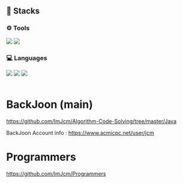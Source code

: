<h2> 📘 Stacks </h2>
<div align="left">
<h3> ⚙ Tools </h3>
<img src="https://img.shields.io/badge/intelliJ-071D49?style=flat&logo=IntelliJ IDEA&logoColor=black">
<img src="https://img.shields.io/badge/github-000000?style=flat&logo=github&logoColor=#181717">

<h3> 💻 Languages </h3>
<img src="https://img.shields.io/badge/Java-5A45FF?style=flat&logo=Java&logoColor=black">
<img src="https://img.shields.io/badge/JDK17-cc0000?style=flat&logo=openjdk&logoColor=black">
<img src="https://img.shields.io/badge/Python-3776AB?style=flat&logo=python&logoColor=black">
</div>
<br>

# BackJoon (main)
https://github.com/ImJcm/Algorithm-Code-Solving/tree/master/Java <br>

BackJoon Account info : https://www.acmicpc.net/user/jcm

# Programmers
https://github.com/ImJcm/Programmers
